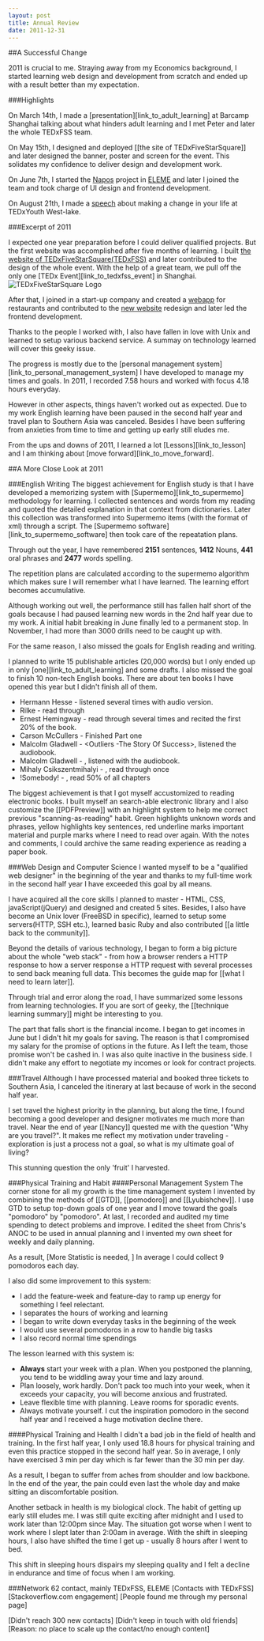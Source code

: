 ```yaml
---
layout: post
title: Annual Review
date: 2011-12-31
---
```

##A Successful Change

  2011 is crucial to me. Straying away from my Economics background, I started learning web design and development from scratch and ended up with a result better than my expectation.

###Highlights

  On March 14th, I made a [presentation][link_to_adult_learning] at Barcamp Shanghai talking about what hinders adult learning and I met Peter and later the whole TEDxFSS team.

  On May 15th, I designed and deployed [[the site of TEDxFiveStarSquare]] and later designed the banner, poster and screen for the event. This solidates my confidence to deliver design and development work.

  On June 7th, I started the [Napos](http://ele.me/napos.php) project in [ELEME](http://ele.me) and later I joined the team and took charge of UI design and frontend development.

  On August 21th, I made a [speech](link_to_tedxyouth) about making a change in your life at TEDxYouth West-lake.

###Excerpt of 2011

  I expected one year preparation before I could deliver qualified projects. But the first website was accomplished after five months of learning. I built [the website of TEDxFiveStarSquare(TEDxFSS)](http://tedxfivestarsquare.com, "Link to TEDxFiveStarSquare Website") and later contributed to the design of the whole event. With the help of a great team, we pull off the only one [TEDx Event][link_to_tedxfss_event] in Shanghai. ![TEDxFiveStarSquare Logo](/images/tedxfss_logo.jpg)

  After that, I joined in a start-up company and created a [webapp](http://ele.me/napos.php, "Link to Eleme Napos") for restaurants and contributed to the [new website](http://ele.me/at/entry/1) redesign and later led the frontend development.

  Thanks to the people I worked with, I also have fallen in love with Unix and learned to setup various backend service. A summay on technology learned will cover this geeky issue.

  The progress is mostly due to the [personal management system][link_to_personal_management_system] I have developed to manage my times and goals. In 2011, I recorded 7.58 hours and worked with focus 4.18 hours everyday.

  However in other aspects, things haven't worked out as expected. Due to my work English learning have been paused in the second half year and travel plan to Southern Asia was canceled. Besides I have been suffering from anxieties from time to time and getting up early still eludes me.

  From the ups and downs of 2011, I learned a lot [Lessons][link_to_lesson] and I am thinking about [move forward][link_to_move_forward].

##A More Close Look at 2011

###English Writing
  The biggest achievement for English study is that I have developed a memorizing system with [Supermemo][link_to_supermemo] methodology for learning. I collected sentences and words from my reading and quoted the detailed explanation in that context from dictionaries. Later this collection was transformed into Supermemo items (with the format of xml) through a script. The [Supermemo software][link_to_supermemo_software] then took care of the repeatation plans.

  Through out the year, I have remembered **2151** sentences, **1412** Nouns, **441** oral phrases and **2477** words spelling.

  The repetition plans are calculated according to the supermemo algorithm which makes sure I will remember what I have learned. The learning effort becomes accumulative.

  Although working out well, the performance still has fallen half short of the goals because I had paused learning new words in the 2nd half year due to my work. A initial habit breaking in June finally led to a permanent stop. In November, I had more than 3000 drills need to be caught up with.

  For the same reason, I also missed the goals for English reading and writing.

  I planned to write 15 publishable articles (20,000 words) but I only ended up in only [one][link_to_adult_learning] and some drafts. I also missed the goal to finish 10 non-tech English books. There are about ten books I have opened this year but I didn't finish all of them.

  * Hermann Hesse - <Siddhartha> listened several times with audio version.
  * Rilke - <Letters To A Young Poet> read through
  * Ernest Hemingway - <The Old Man and the Sea> read through several times and recited the first 20% of the book.
  * Carson McCullers - <The Heart is a Lonely Hunter> Finished Part one
  * Malcolm Gladwell - <Outliers -The Story Of Success>, listened the audiobook.
  * Malcolm Gladwell - <Blink>, listened with the audiobook.
  * Mihaly Csikszentmihalyi - <Flow>, read through once
  * !Somebody! - <Bird by Bird>, read 50% of all chapters

  The biggest achievement is that I got myself accustomized to reading electronic books. I built myself an search-able electronic library and I also customize the [[PDFPreview]] with an highlight system to help me correct previous "scanning-as-reading" habit. Green highlights unknown words and phrases, yellow highlights key sentences, red underline marks important material and purple marks where I need to read over again. With the notes and comments, I could archive the same reading experience as reading a paper book.

###Web Design and Computer Science
  I wanted myself to be a "qualified web designer" in the beginning of the year and thanks to my full-time work in the second half year I have exceeded this goal by all means.

  I have acquired all the core skills I planned to master - HTML, CSS, javaScript(jQuery) and designed and created 5 sites. Besides, I also have become an Unix lover (FreeBSD in specific), learned to setup some servers(HTTP, SSH etc.), learned basic Ruby and also contributed [[a little back to the community]].

  Beyond the details of various technology, I began to form a big picture about the whole "web stack" - from how a browser renders a HTTP response to how a server response a HTTP request with several processes to send back meaning full data. This becomes the guide map for [[what I need to learn later]].

  Through trial and error along the road, I have summarized some lessons from learning technologies. If you are sort of geeky, the [[technique learning summary]] might be interesting to you.

  The part that falls short is the financial income. I began to get incomes in June but I didn't hit my goals for saving. The reason is that I compromised my salary for the promise of options in the future. As I left the team, those promise won't be cashed in. I was also quite inactive in the business side. I didn't make any effort to negotiate my incomes or look for contract projects.


###Travel
  Although I have processed material and booked three tickets to Southern Asia, I canceled the itinerary at last because of work in the second half year.

  I set travel the highest priority in the planning, but along the time, I found becoming a good developer and designer motivates me much more than travel. Near the end of year [[Nancy]] quested me with the question "Why are you travel?". It makes me reflect my motivation under traveling - exploration is just a process not a goal, so what is my ultimate goal of living?

  This stunning question the only 'fruit' I harvested.

###Physical Training and Habit
####Personal Management System
  The corner stone for all my growth is the time management system I invented by combining the methods of [[GTD]], [[pomodoro]] and [[Lyubishchev]]. I use GTD to setup top-down goals of one year and I move toward the goals "pomodoro" by "pomodoro". At last, I recorded and audited my time spending to detect problems and improve. I edited the sheet from Chris's ANOC to be used in annual planning and I invented my own sheet for weekly and daily planning.

  As a result, [More Statistic is needed, ] In average I could collect 9 pomodoros each day.

  I also did some improvement to this system:

  * I add the feature-week and feature-day to ramp up energy for something I feel relectant.
  * I separates the hours of working and learning
  * I began to write down everyday tasks in the beginning of the week
  * I would use several pomodoros in a row to handle big tasks
  * I also record normal time spendings

  The lesson learned with this system is:

  * **Always** start your week with a plan.
    When you postponed the planning, you tend to be widdling away your time and lazy around.
  * Plan loosely, work hardly.
    Don't pack too much into your week, when it exceeds your capacity, you will become anxious and frustrated.
  * Leave flexible time with planning.
    Leave rooms for sporadic events.
  * Always motivate yourself.
    I cut the inspiration pomodoro in the second half year and I received a huge motivation decline there.

####Physical Training and Health
  I didn't a bad job in the field of health and training. In the first half year, I only used 18.8 hours for physical training and even this practice stopped in the second half year. So in average, I only have exercised 3 min per day which is far fewer than the 30 min per day.

  As a result, I began to suffer from aches from shoulder and low backbone. In the end of the year, the pain could even last the whole day and make sitting an discomfortable position.

  Another setback in health is my biological clock. The habit of getting up early still eludes me. I was still quite exciting after midnight and I used to work later than 12:00pm since May. The situation got worse when I went to work where I slept later than 2:00am in average. With the shift in sleeping hours, I also have shifted the time I get up - usually 8 hours after I went to bed.

  This shift in sleeping hours dispairs my sleeping quality and I felt a decline in endurance and time of focus when I am working.

###Network
  62 contact, mainly TEDxFSS, ELEME
  [Contacts with TEDxFSS]
  [Stackoverflow.com engagement]
  [People found me through my personal page]

  [Didn't reach 300 new contacts]
  [Didn't keep in touch with old friends]
    [Reason: no place to scale up the contact/no enough content]
